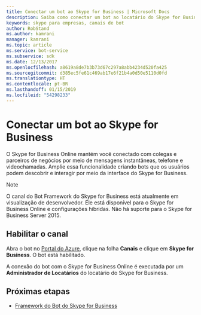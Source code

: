 ```yaml
---
title: Conectar um bot ao Skype for Business | Microsoft Docs
description: Saiba como conectar um bot ao locatário do Skype for Business.
keywords: skype para empresas, canais de bot
author: RobStand
ms.author: kamrani
manager: kamrani
ms.topic: article
ms.service: bot-service
ms.subservice: sdk
ms.date: 12/13/2017
ms.openlocfilehash: a8619a8de7b3b73d67c297a8abb4234d520fa425
ms.sourcegitcommit: d385ec5fe61c469ab17e6f21b4a0d50e5110d0fd
ms.translationtype: HT
ms.contentlocale: pt-BR
ms.lasthandoff: 01/15/2019
ms.locfileid: "54298233"
---
```

# <a name="connect-a-bot-to-skype-for-business"></a>Conectar um bot ao Skype for Business

O Skype for Business Online mantém você conectado com colegas e parceiros de negócios por meio de mensagens instantâneas, telefone e videochamadas. Amplie essa funcionalidade criando bots que os usuários podem descobrir e interagir por meio da interface do Skype for Business.

> [!NOTE]
> O canal do Bot Framework do Skype for Business está atualmente em visualização de desenvolvedor.
> Ele está disponível para o Skype for Business Online e configurações híbridas. Não há suporte para o Skype for Business Server 2015. 

## <a name="enable-the-channel"></a>Habilitar o canal

Abra o bot no [Portal do Azure](https://portal.azure.com/), clique na folha **Canais** e clique em **Skype for Business**. O bot está habilitado. 

A conexão do bot com o Skype for Business Online é executada por um **Administrador de Locatários** do locatário do Skype for Business.

## <a name="next-steps"></a>Próximas etapas
* [Framework do Bot do Skype for Business](https://msdn.microsoft.com/en-us/skype/Skype-For-Business-Bot-Framework/docs/overview)







